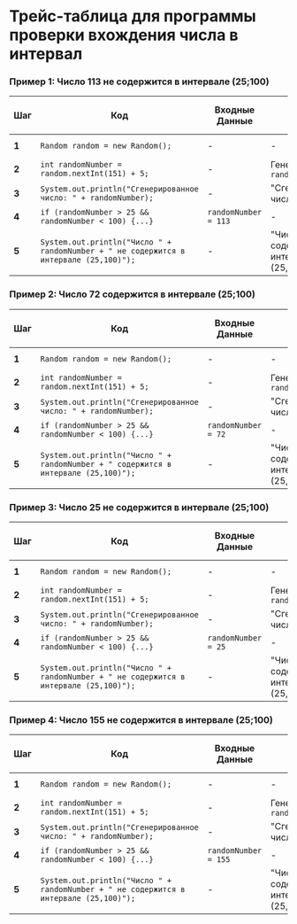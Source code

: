 **Трейс-таблица для программы проверки вхождения числа в интервал**
==========================================================

### **Пример 1: Число 113 не содержится в интервале (25;100)**

| **Шаг** | **Код** | **Входные Данные** | **Выходные Данные/Действия** | **Состояние Переменных** |
| --- | --- | --- | --- | --- |
| **1** | `Random random = new Random();` | - | - | `random` (инициализирован) |
| **2** | `int randomNumber = random.nextInt(151) + 5;` | - | Генерировано: `randomNumber = 113` | `randomNumber = 113` |
| **3** | `System.out.println("Сгенерированное число: " + randomNumber);` | - | "Сгенерированное число: 113" | `randomNumber = 113` |
| **4** | `if (randomNumber > 25 && randomNumber < 100) {...}` | `randomNumber = 113` | - | `randomNumber = 113` |
| **5** | `System.out.println("Число " + randomNumber + " не содержится в интервале (25,100)");` | - | "Число 113 не содержится в интервале (25,100)" | `randomNumber = 113` |

### **Пример 2: Число 72 содержится в интервале (25;100)**

| **Шаг** | **Код** | **Входные Данные** | **Выходные Данные/Действия** | **Состояние Переменных** |
| --- | --- | --- | --- | --- |
| **1** | `Random random = new Random();` | - | - | `random` (инициализирован) |
| **2** | `int randomNumber = random.nextInt(151) + 5;` | - | Генерировано: `randomNumber = 72` | `randomNumber = 72` |
| **3** | `System.out.println("Сгенерированное число: " + randomNumber);` | - | "Сгенерированное число: 72" | `randomNumber = 72` |
| **4** | `if (randomNumber > 25 && randomNumber < 100) {...}` | `randomNumber = 72` | - | `randomNumber = 72` |
| **5** | `System.out.println("Число " + randomNumber + " содержится в интервале (25,100)");` | - | "Число 72 содержится в интервале (25,100)" | `randomNumber = 72` |

### **Пример 3: Число 25 не содержится в интервале (25;100)**

| **Шаг** | **Код** | **Входные Данные** | **Выходные Данные/Действия** | **Состояние Переменных** |
| --- | --- | --- | --- | --- |
| **1** | `Random random = new Random();` | - | - | `random` (инициализирован) |
| **2** | `int randomNumber = random.nextInt(151) + 5;` | - | Генерировано: `randomNumber = 25` | `randomNumber = 25` |
| **3** | `System.out.println("Сгенерированное число: " + randomNumber);` | - | "Сгенерированное число: 25" | `randomNumber = 25` |
| **4** | `if (randomNumber > 25 && randomNumber < 100) {...}` | `randomNumber = 25` | - | `randomNumber = 25` |
| **5** | `System.out.println("Число " + randomNumber + " не содержится в интервале (25,100)");` | - | "Число 25 не содержится в интервале (25,100)" | `randomNumber = 25` |

### **Пример 4: Число 155 не содержится в интервале (25;100)**

| **Шаг** | **Код** | **Входные Данные** | **Выходные Данные/Действия** | **Состояние Переменных** |
| --- | --- | --- | --- | --- |
| **1** | `Random random = new Random();` | - | - | `random` (инициализирован) |
| **2** | `int randomNumber = random.nextInt(151) + 5;` | - | Генерировано: `randomNumber = 155` | `randomNumber = 155` |
| **3** | `System.out.println("Сгенерированное число: " + randomNumber);` | - | "Сгенерированное число: 155" | `randomNumber = 155` |
| **4** | `if (randomNumber > 25 && randomNumber < 100) {...}` | `randomNumber = 155` | - | `randomNumber = 155` |
| **5** | `System.out.println("Число " + randomNumber + " не содержится в интервале (25,100)");` | - | "Число 155 не содержится в интервале (25,100)" | `randomNumber = 155` |
